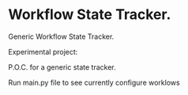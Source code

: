 # Workflow State Tracker.

Generic Workflow State Tracker.

Experimental project:

P.O.C. for a generic state tracker.

Run main.py file to see currently configure worklows

